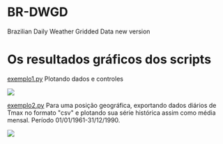 # BR-DWGD
Brazilian Daily  Weather  Gridded  Data new version



# Os resultados gráficos dos scripts

[exemplo1.py](https://github.com/AlexandreCandidoXavier/BR-DWGD/blob/main/exemplos/exemplo1.py) Plotando dados e controles

![](https://github.com/AlexandreCandidoXavier/BR-DWGD/blob/main/exemplos/imagens/resultado_exemplo1.jpeg)

[exemplo2.py](https://github.com/AlexandreCandidoXavier/BR-DWGD/blob/main/exemplos/exemplo2.py) Para uma posição geográfica, exportando dados diários de Tmax no formato "csv" e plotando sua série histórica assim como média mensal. Período 01/01/1961-31/12/1990.

![](https://github.com/AlexandreCandidoXavier/BR-DWGD/blob/main/exemplos/imagens/resultado_exemplo2.jpeg)

